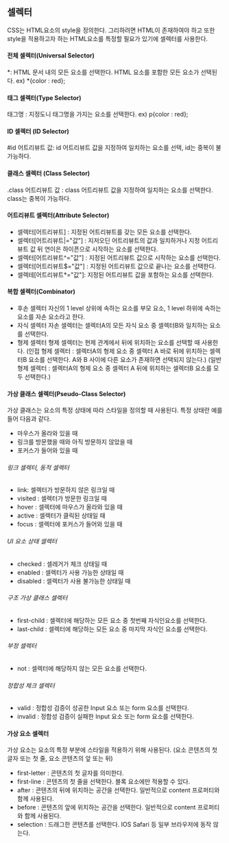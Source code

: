 ## 셀렉터
CSS는 HTML요소의 style을 정의한다. 그리하려면 HTML이 존재하여야 하고 또한 style을 적용하고자 하는 HTML요소를 특정할 필요가 있기에 셀렉터를 사용한다.

#### 전체 셀렉터(Universal Selector)
*:  HTML 문서 내의 모든 요소를 선택한다. HTML 요소를 포함한 모든 요소가 선택된다.
ex) *{color : red};

#### 태그 셀렉터(Type Selector)

태그명 : 지정도니 태그명을 가지는 요소를 선택한다.
ex) p{color : red};

#### ID 셀렉터 (ID Selector)
#id 어트리뷰트 값: id 어트리뷰트 값을 지정하여 일치하는 요소를 선택, id는 중복이 불가능하다.

#### 클래스 셀렉터 (Class Selector)
.class 어트리뷰트 값 : class 어트리뷰트 값을 지정하여 일치하는 요소를 선택한다. class는 중복이 가능하다.

#### 어트리뷰트 셀렉터(Attribute Selector)
+ 셀렉터[어트리뷰트] : 지정된 어트리뷰트를 갖는 모든 요소를 선택한다.
+ 셀렉터[어트리뷰트|="값"] : 지저오딘 어트리뷰트의 값과 일치하거나 지정 어트리뷰트 값 뒤 연이은 하이픈으로 시작하는 요소를 선택한다.
+ 셀렉터[어트리뷰트^="값"] : 지정된 어트리뷰트 값으로 시작하는 요소를 선택한다.
+ 셀렉터[어트리뷰트$="값"] : 지정된 어트리뷰트 값으로 끝나는 요소를 선택한다.
+ 셀렉테[어트리뷰트*="값"]: 지정된 어트리뷰트 값을 포함하는 요소를 선택한다.

#### 복합 셀렉터(Combinator)
+ 후손 셀렉터
자신의 1 level 상위에 속하는 요소를 부모 요소, 1 level 하위에 속하는 요소를 자손 요소라고 한다.
+ 자식 셀렉터
자손 셀렉터는 셀렉터A의 모든 자식 요소 중 셀렉터B와 일치하는 요소를 선택한다.
+  형제 셀렉터
형제 셀렉터는 현제 관계에서 뒤에 위치하는 요소를 선택할 때 사용한다.
(인접 형제 셀렉터 : 셀렉터A의 형제 요소 중 셀렉터 A 바로 뒤에 위치하는 셀렉터B 요소를 선택한다. A와 B 사이에 다른 요소가 존재하면 선택되지 않는다.)
(일반 형제 셀렉터 : 셀렉터A의 형제 요소 중 셀렉터 A 뒤에 위치하는 셀렉터B 요소를 모두 선택한다.)

#### 가상 클래스 셀렉터(Pseudo-Class Selector)
가상 클래스는 요소의 특정 상태에 따라 스타일을 정의할 때 사용된다. 특정 상태란 예를 들어 다음과 같다.
+ 마우스가 올라와 있을 때
+ 링크를 방문했을 때와 아직 방문하지 않았을 때
+ 포커스가 들어와 있을 때
###### 링크 셀렉터, 동적 셀렉터
+ link: 셀렉터가 방문하지 않은 링크일 때
+ visited : 셀렉터가 방문한 링크일 때
+ hover : 셀렉터에 마우스가 올라와 있을 때
+ active : 셀렉터가 클릭된 상태일 때
+ focus : 셀렉터에 포커스가 들어와 있을 때

###### UI 요소 상태 셀렉터
+ checked : 셀레거가 체크 상태일 때
+ enabled : 셀렉터가 사용 가능한 상태일 때
+ disabled : 셀렉터가 사용 불가능한 상태일 때

###### 구조 가상 클래스 셀렉터
+ first-child : 셀렉터에 해당하는 모든 요소 중 첫번째 자식인요소를 선택한다.
+ last-child : 셀렉터에 해당하는 모든 요소 중 마지막 자식인 요소를 선택한다.

###### 부정 셀렉터
+ not : 셀렉터에 해당하지 않는 모든 요소를 선택한다.

###### 정합성 체크 셀렉터
+ valid : 정합성 검증이 성공한 Input 요소 또는 form 요소를 선택한다.
+ invalid : 정합성 검증이 실패한 Input 요소 또는 form 요소를 선택한다.

#### 가상 요소 셀렉터
가상 요소는 요소의 특정 부분에 스타일을 적용하기 위해 사용된다.
(요소 콘텐츠의 첫 글자 또는 첫 줄, 요소 콘텐츠의 앞 또는 뒤)
+ first-letter : 콘텐츠의 첫 글자를 의미한다.
+ first-line : 콘텐츠의 첫 줄을 선택한다. 블록 요소에만 적용할 수 있다.
+ after : 콘텐츠의 뒤에 위치하는 공간을 선택한다. 일반적으로 content 프로퍼티와 함께 사용된다.
+ before : 콘텐츠의 앞에 위치하는 공간을 선택한다. 일반적으로 content 프로퍼티와 함께 사용된다.
+ selection : 드래그한 콘텐츠를 선택한다. IOS Safari 등 일부 브라우저에 동작 않는다.